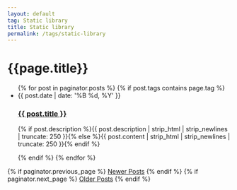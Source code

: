 ```yaml
---
layout: default
tag: Static library
title: Static library
permalink: /tags/static-library
---
```


<div class="home" id="home">
  <h1 class="pageTitle">{{page.title}}</h1>
  <ul class="posts noList">
    {% for post in paginator.posts %}
      {% if post.tags contains page.tag %}
  		<li>
	        <span class="date">{{ post.date | date: '%B %d, %Y' }}</span>
	        <h3><a class="post-link" href="{{ post.url | prepend: site.baseurl }}">{{ post.title }}</a></h3>
	        <p class="description">{% if post.description %}{{ post.description | strip_html | strip_newlines | truncate: 250 }}{% else %}{{ post.content | strip_html | strip_newlines | truncate: 250 }}{% endif %}</p>
      	</li>
  	  {% endif %}	
    {% endfor %}
  </ul>
  <!-- Pagination links -->
  <div class="pagination">
    {% if paginator.previous_page %}
      <a href="{{ paginator.previous_page_path | prepend: site.baseurl }}" class="previous button__outline">Newer Posts</a> 
    {% endif %}
    {% if paginator.next_page %}
      <a href="{{ paginator.next_page_path | prepend: site.baseurl }}" class="next button__outline">Older Posts</a>
    {% endif %}
  </div>
</div>